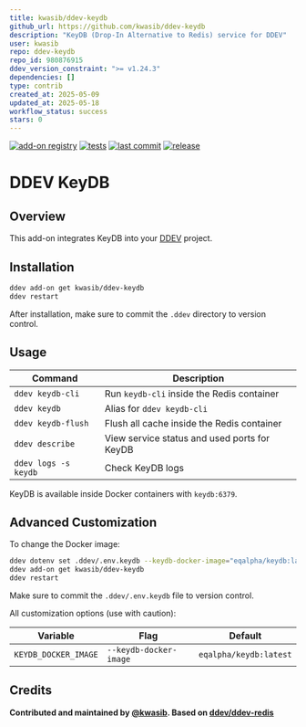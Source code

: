 ```yaml
---
title: kwasib/ddev-keydb
github_url: https://github.com/kwasib/ddev-keydb
description: "KeyDB (Drop-In Alternative to Redis) service for DDEV"
user: kwasib
repo: ddev-keydb
repo_id: 980876915
ddev_version_constraint: ">= v1.24.3"
dependencies: []
type: contrib
created_at: 2025-05-09
updated_at: 2025-05-18
workflow_status: success
stars: 0
---
```


[![add-on registry](https://img.shields.io/badge/DDEV-Add--on_Registry-blue)](https://addons.ddev.com)
[![tests](https://github.com/kwasib/ddev-keydb/actions/workflows/tests.yml/badge.svg?branch=main)](https://github.com/kwasib/ddev-keydb/actions/workflows/tests.yml?query=branch%3Amain)
[![last commit](https://img.shields.io/github/last-commit/kwasib/ddev-keydb)](https://github.com/kwasib/ddev-keydb/commits)
[![release](https://img.shields.io/github/v/release/kwasib/ddev-keydb)](https://github.com/kwasib/ddev-keydb/releases/latest)

# DDEV KeyDB

## Overview

This add-on integrates KeyDB into your [DDEV](https://ddev.com/) project.

## Installation

```bash
ddev add-on get kwasib/ddev-keydb
ddev restart
```

After installation, make sure to commit the `.ddev` directory to version control.

## Usage

| Command | Description |
| ------- | ----------- |
| `ddev keydb-cli` | Run `keydb-cli` inside the Redis container |
| `ddev keydb` | Alias for `ddev keydb-cli` |
| `ddev keydb-flush` | Flush all cache inside the Redis container |
| `ddev describe` | View service status and used ports for KeyDB |
| `ddev logs -s keydb` | Check KeyDB logs |

KeyDB is available inside Docker containers with `keydb:6379`.

## Advanced Customization

To change the Docker image:

```bash
ddev dotenv set .ddev/.env.keydb --keydb-docker-image="eqalpha/keydb:latest"
ddev add-on get kwasib/ddev-keydb
ddev restart
```

Make sure to commit the `.ddev/.env.keydb` file to version control.

All customization options (use with caution):

| Variable | Flag | Default |
| -------- | ---- | ------- |
| `KEYDB_DOCKER_IMAGE` | `--keydb-docker-image` | `eqalpha/keydb:latest` |

## Credits

**Contributed and maintained by [@kwasib](https://github.com/kwasib). 
Based on [ddev/ddev-redis](https://github.com/ddev/ddev-redis)**
